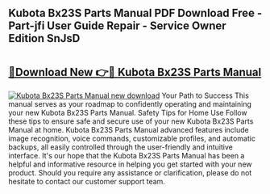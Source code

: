 ## Kubota Bx23S Parts Manual PDF Download Free - Part-jfi User Guide Repair - Service Owner Edition SnJsD

# <h2><a href="http://bc92380.oget.top/?id=Kubota+Bx23S+Parts+Manual">🔗Download New 👉🔴 Kubota Bx23S Parts Manual</a></h2>

[![Kubota Bx23S Parts Manual new download](https://i.imgur.com/5g1atiW.png)](http://bc92380.oget.top/?id=Kubota+Bx23S+Parts+Manual)
Your Path to Success This manual serves as your roadmap to confidently operating and maintaining your new Kubota Bx23S Parts Manual. Safety Tips for Home Use Follow these tips to ensure safe and secure use of your new Kubota Bx23S Parts Manual at home. Kubota Bx23S Parts Manual advanced features include image recognition, voice commands, customizable profiles, and automatic backups, all easily controlled through the user-friendly and intuitive interface. It's our hope that the Kubota Bx23S Parts Manual has been a helpful and informative resource in helping you get started with your new product. Should you require any assistance or clarification, please do not hesitate to contact our customer support team.
